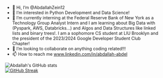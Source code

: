

- 👋 Hi, I’m @AbdallahZein12
- 👀 I’m interested in Python Development and Data Science!
- 🌱 I’m currently interning at the Federal Reserve Bank of New York as a Technology Group Analyst Intern and I am learning about Big Data with (Pyspark, AWS, Databricks...) and Algos and Data Structures like linked lists and binary trees!. I am a sophomore CS student at LIU Brooklyn and the president of the 2023/2024 Google Developer Student Club Chapter!
- 💞️ I’m looking to collaborate on anything coding related!!!
- 📫 How to reach me www.linkedin.com/in/abdallah-abdel


![Abdallah's GitHub stats](https://github-stats-alpha.vercel.app/api?username=AbdallahZein12)
<br />
[![GitHub Streak](https://streak-stats.demolab.com/?user=AbdallahZein12)](https://git.io/streak-stats)


<!---
AbdallahZein12/AbdallahZein12 is a ✨ special ✨ repository because its `README.md` (this file) appears on your GitHub profile.
You can click the Preview link to take a look at your changes..
--->
